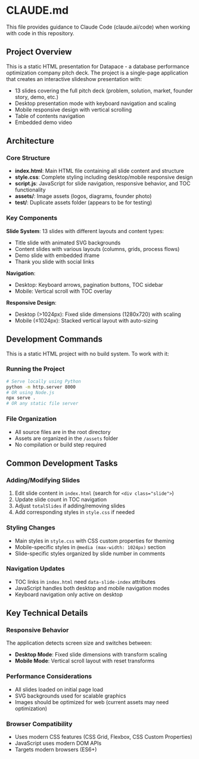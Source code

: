 # CLAUDE.md

This file provides guidance to Claude Code (claude.ai/code) when working with code in this repository.

## Project Overview

This is a static HTML presentation for Datapace - a database performance optimization company pitch deck. The project is a single-page application that creates an interactive slideshow presentation with:

- 13 slides covering the full pitch deck (problem, solution, market, founder story, demo, etc.)
- Desktop presentation mode with keyboard navigation and scaling
- Mobile responsive design with vertical scrolling
- Table of contents navigation
- Embedded demo video

## Architecture

### Core Structure
- **index.html**: Main HTML file containing all slide content and structure
- **style.css**: Complete styling including desktop/mobile responsive design
- **script.js**: JavaScript for slide navigation, responsive behavior, and TOC functionality
- **assets/**: Image assets (logos, diagrams, founder photo)
- **test/**: Duplicate assets folder (appears to be for testing)

### Key Components

**Slide System**: 13 slides with different layouts and content types:
- Title slide with animated SVG backgrounds
- Content slides with various layouts (columns, grids, process flows)
- Demo slide with embedded iframe
- Thank you slide with social links

**Navigation**: 
- Desktop: Keyboard arrows, pagination buttons, TOC sidebar
- Mobile: Vertical scroll with TOC overlay

**Responsive Design**:
- Desktop (>1024px): Fixed slide dimensions (1280x720) with scaling
- Mobile (≤1024px): Stacked vertical layout with auto-sizing

## Development Commands

This is a static HTML project with no build system. To work with it:

### Running the Project
```bash
# Serve locally using Python
python -m http.server 8000
# OR using Node.js
npx serve .
# OR any static file server
```

### File Organization
- All source files are in the root directory
- Assets are organized in the `/assets` folder
- No compilation or build step required

## Common Development Tasks

### Adding/Modifying Slides
1. Edit slide content in `index.html` (search for `<div class="slide">`)
2. Update slide count in TOC navigation
3. Adjust `totalSlides` if adding/removing slides
4. Add corresponding styles in `style.css` if needed

### Styling Changes
- Main styles in `style.css` with CSS custom properties for theming
- Mobile-specific styles in `@media (max-width: 1024px)` section
- Slide-specific styles organized by slide number in comments

### Navigation Updates
- TOC links in `index.html` need `data-slide-index` attributes
- JavaScript handles both desktop and mobile navigation modes
- Keyboard navigation only active on desktop

## Key Technical Details

### Responsive Behavior
The application detects screen size and switches between:
- **Desktop Mode**: Fixed slide dimensions with transform scaling
- **Mobile Mode**: Vertical scroll layout with reset transforms

### Performance Considerations
- All slides loaded on initial page load
- SVG backgrounds used for scalable graphics
- Images should be optimized for web (current assets may need optimization)

### Browser Compatibility
- Uses modern CSS features (CSS Grid, Flexbox, CSS Custom Properties)
- JavaScript uses modern DOM APIs
- Targets modern browsers (ES6+)